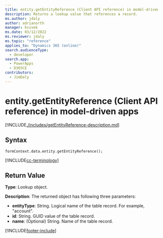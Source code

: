 ```yaml
---
title: entity.getEntityReference (Client API reference) in model-driven apps
description: Returns a lookup value that references a record.
ms.author: jdaly
author: adrianorth
manager: kvivek
ms.date: 03/12/2022
ms.reviewer: jdaly
ms.topic: "reference"
applies_to: "Dynamics 365 (online)"
search.audienceType: 
  - developer
search.app: 
  - PowerApps
  - D365CE
contributors:
  - JimDaly
---
```

# entity.getEntityReference (Client API reference) in model-driven apps

[!INCLUDE[./includes/getEntityReference-description.md](./includes/getEntityReference-description.md)]

## Syntax

`formContext.data.entity.getEntityReference();`

[!INCLUDE[cc-terminology](../../../../data-platform/includes/cc-terminology.md)]

## Return Value

**Type**: Lookup object.

**Description**: The returned object has following three parameters:

- **entityType**: String. Logical name of the table record. For example, "account".
- **id**: String. GUID value of the table record.
- **name**: (Optional) String. Name of the table record. 





[!INCLUDE[footer-include](../../../../../includes/footer-banner.md)]